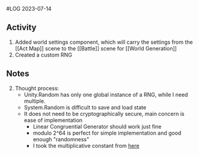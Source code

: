 #LOG
2023-07-14

## Activity
1. Added world settings component, which will carry the settings from the [[Act Map]] scene to the [[Battle]] scene for [[World Generation]]
2. Created a custom RNG

## Notes
2. Thought process:
    - Unity.Random has only one global instance of a RNG, while I need multiple.
    - System.Random is difficult to save and load state
    - It does not need to be cryptographically secure, main concern is ease of implementation 
        - Linear Congruential Generator should work just fine
        - modulo 2^64 is perfect for simple implementation and good enough "randomness"
        - I took the multiplicative constant from [here](https://citeseerx.ist.psu.edu/doc/10.1.1.34.1024)